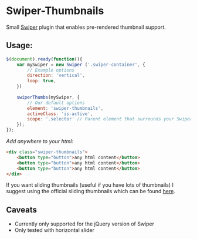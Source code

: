 # Swiper-Thumbnails
Small [Swiper](http://idangero.us/swiper/#.V49zbZOrhBc) plugin that enables pre-rendered thumbnail support.

## Usage:
```javascript
$(document).ready(function(){
    var mySwiper = new Swiper ('.swiper-container', {
        // Example options
        direction: 'vertical',
        loop: true,
    })
  
    swiperThumbs(mySwiper, {
        // Our default options
        element: 'swiper-thumbnails',
        activeClass: 'is-active',
        scope: '.selector' // Parent element that surrounds your Swiper html & Swiper thumbnail html to support multiple Swiper instances on one page.
    });
});
```

*Add anywhere to your html:*
```html
<div class="swiper-thumbnails">
    <button type="button">any html content</button>
    <button type="button">any html content</button>
    <button type="button">any html content</button>
</div>
```

If you want sliding thumbnails (useful if you have lots of thumbnails) I suggest using the official sliding thumbnails which can be found [here](http://idangero.us/swiper/demos/23-thumbs-gallery.html).

## Caveats
* Currently only supported for the jQuery version of Swiper
* Only tested with horizontal slider